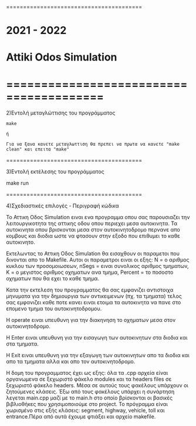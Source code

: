 ========================================
#                                      #
#              2021 - 2022             #
#        Attiki Odos Simulation        #
#                                      #
========================================
========================================

2)Εντολή μεταγλώττισης του προγράμματος

    make

    ή
  
    Για να ξανα κανετε μεταγλωττιση θα πρεπει να πρωτα να κανετε "make clean" και επειτα "make"

========================================

3)Εντολή εκτέλεσης του προγράμματος

  make run

========================================

4)Σχεδιαστικές επιλογές - Περιγραφή κώδικα

Το Αττικη Οδος Simulation ειναι ενα προγραμμα οπου σας
παρουσιαζει την λειτουργικοτητα της αττικης οδου οπου 
περιεχει μεσα αυτοκινητα. 
Τα αυτοκινητα οπου βρισκονται μεσα στον αυτοκινητοδρομο περνανε 
απο κομβους και διοδια ωστε να φτασουν στην εξοδο που επιθυμει
το καθε αυτοκινητο.

Εκτελωντας το Αττικη Οδος Simulation θα εισαχθουν οι παραμετοι
που δινονται απο το Makefile.
Αυτοι οι παραμετροι ειναι οι εξης: N = ο αριθμος κυκλου των προσομοιωσεων, nSegs = ειναι συνολικος 
αριθμος τμηματων, Κ = ο μεγιστος αριθμος οχηματων ανα τμημα, Percent = το ποσοστο οχηματων που θα εχει
το καθε τμημα.

Κατα την εκτελεση του προγραμματος θα σας εμφανιζει αντιστοιχα μηνυματα για την δημιουργια των
αντικειμενων (πχ. τα τμηματα) τελος σας εμφανιζει καθε ποτε κανει ειναι ετοιμα τα αυτοκινητα 
να πανε στο επομενο τμημα του αυτοκινητοδρομου.

Η operate ειναι υπευθυνη για την διακηνηση το οχηματων μεσα στον αυτοκινητοδρομο.

Η Enter ειναι υπευθυνη για την εισαγωγη των αυτοκινητων στα διοδια και στα τμηματα.

Η Exit ειναι υπευθυνη για την εξαγωγη των αυτοκινητων απο τα διοδια και απο τα τμηματα αλλα και απο 
τον αυτοκινητοδρομο.

Η δομη του προγραμματος έχει ως εξης: όλα τα .cpp αρχεία
είναι οργανωμενα σε ξεχωριστό φάκελο modules και τα headers files 
σε ξεχωριστό φάκελο headers. Μέσα σε αυτούς τους φακέλους υπάρχουν 
οι ζητούμενες κλάσεις. Έξω από τους φακέλους υπάρχει η συνάρτηση 
λεγεται main.cpp μαζί με το main.h στο οποίο βρίσκονται 
οι βασικές βιβλιοθήκες που χρησιμοποιούμε στο project.
Το πρόγραμμα είναι χωρισμένο στις εξής κλάσεις: segment, 
highway, vehicle, toll και entrance.Πέρα από αυτά έχουμε φτιάξει και αρχείο makefile.


